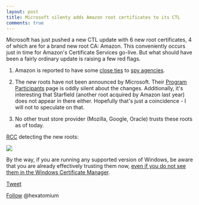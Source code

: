 ```yaml
---
layout: post
title: Microsoft silenty adds Amazon root certificates to its CTL
comments: true
---
```


Microsoft has just pushed a new CTL update with 6 new root certificates, 4 of which are for a brand new root CA: Amazon. 
This conveniently occurs just in time for Amazon's Certificate Services go-live. But what should have been a fairly ordinary update is raising a few red flags. 

1. Amazon is reported to have some <a href=http://www.defenseone.com/technology/2014/07/how-cia-partnered-amazon-and-changed-intelligence/88555/>close ties</a> to <a href=http://www.salon.com/2014/12/01/amazons_frightening_cia_partnership_capitalism_corporations_and_our_massive_new_surveillance_state/>spy agencies</a>.

2. The new roots have not been announced by Microsoft. Their <A Href=http://social.technet.microsoft.com/wiki/contents/articles/31634.microsoft-trusted-root-certificate-program-participants.aspx>Program Participants</A> page is oddly silent about the changes.
   Additionally, it's interesting that Starfield (another root acquired by Amazon last year) does not appear in there either. 
   Hopefully that's just a coincidence  - I will not to speculate on that.

3. No other trust store provider (Mozilla, Google, Oracle) trusts these roots as of today.

<a href=http://trax.x10.mx/apps.html>RCC</A> detecting the new roots:

<img src=https://i.imgur.com/b4Il9ff.png>
 
By the way, if you are running any supported version of Windows, be aware that you are already effectively trusting them now, <a href=http://hexatomium.github.io/2015/08/29/why-is-windows/>even if you do not see them in the Windows Certificate Manager</a>. 


<a href="http://twitter.com/share" class="twitter-share-button" 
data-url="http://hexatomium.github.io/2016/01/21/amazon-roots/" data-text="Microsoft silenty adds Amazon root certificates to its CTL"  data-count="horizontal">Tweet</a>
<script type="text/javascript" src="http://platform.twitter.com/widgets.js"></script>

<A href=https://twitter.com/hexatomium>Follow</A> @hexatomium
